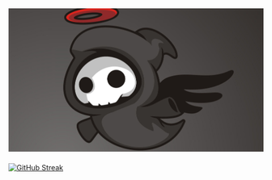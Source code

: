  [![MasterHead](4493457.jpg)](https://github.com/slayywrld)
---
 [![GitHub Streak](http://github-readme-streak-stats.herokuapp.com?user=slayywrld&theme=tokyonight&hide_border=true&border_radius=4.6&card_width=499)](https://git.io/streak-stats)
